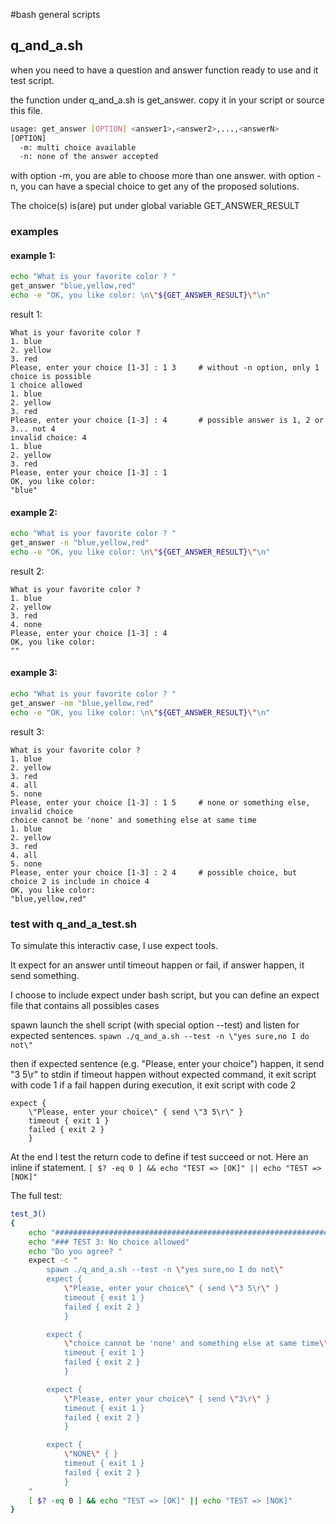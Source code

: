 #bash general scripts

## q_and_a.sh

when you need to have a question and answer function ready to use and it test script.

the function under q_and_a.sh is get_answer. copy it in your script or source this file. 

```bash
usage: get_answer [OPTION] <answer1>,<answer2>,...,<answerN>
[OPTION]
  -m: multi choice available
  -n: none of the answer accepted
```

with option -m, you are able to choose more than one answer.
with option -n, you can have a special choice to get any of the proposed solutions.

The choice(s) is(are) put under global variable GET_ANSWER_RESULT

### examples

#### example 1:
```bash
echo "What is your favorite color ? "
get_answer "blue,yellow,red"
echo -e "OK, you like color: \n\"${GET_ANSWER_RESULT}\"\n"
```
result 1:
```
What is your favorite color ? 
1. blue
2. yellow
3. red
Please, enter your choice [1-3] : 1 3     # without -n option, only 1 choice is possible
1 choice allowed
1. blue
2. yellow
3. red
Please, enter your choice [1-3] : 4       # possible answer is 1, 2 or 3... not 4
invalid choice: 4
1. blue
2. yellow
3. red
Please, enter your choice [1-3] : 1
OK, you like color: 
"blue"
```

#### example 2:
```bash
echo "What is your favorite color ? "
get_answer -n "blue,yellow,red"
echo -e "OK, you like color: \n\"${GET_ANSWER_RESULT}\"\n"
```
result 2:
```
What is your favorite color ? 
1. blue
2. yellow
3. red
4. none
Please, enter your choice [1-3] : 4
OK, you like color: 
""
```

#### example 3:
```bash
echo "What is your favorite color ? "
get_answer -nm "blue,yellow,red"
echo -e "OK, you like color: \n\"${GET_ANSWER_RESULT}\"\n"
```
result 3:
```
What is your favorite color ? 
1. blue
2. yellow
3. red
4. all
5. none
Please, enter your choice [1-3] : 1 5     # none or something else, invalid choice
choice cannot be 'none' and something else at same time
1. blue
2. yellow
3. red
4. all
5. none
Please, enter your choice [1-3] : 2 4     # possible choice, but choice 2 is include in choice 4
OK, you like color: 
"blue,yellow,red"
```

### test with q_and_a_test.sh

To simulate this interactiv case, I use expect tools.

It expect for an answer until timeout happen or fail, if answer happen, it send something.

I choose to include expect under bash script, but you can define an expect file that contains all possibles cases

spawn launch the shell script (with special option --test) and listen for expected sentences.
```spawn ./q_and_a.sh --test -n \"yes sure,no I do not\"```

then if expected sentence (e.g. "Please, enter your choice") happen, it send "3 5\r" to stdin
if timeout happen without expected command, it exit script with code 1
if a fail happen during execution, it exit script with code 2
```
expect {
    \"Please, enter your choice\" { send \"3 5\r\" }
    timeout { exit 1 }
    failed { exit 2 }
    }
```

At the end I test the return code to define if test succeed or not.
Here an inline if statement.
```[ $? -eq 0 ] && echo "TEST => [OK]" || echo "TEST => [NOK]"```

The full test:
```bash
test_3()
{
    echo "#########################################################################"
    echo "### TEST 3: No choice allowed"
    echo "Do you agree? "
    expect -c "
        spawn ./q_and_a.sh --test -n \"yes sure,no I do not\"
        expect {
            \"Please, enter your choice\" { send \"3 5\r\" }
            timeout { exit 1 }
            failed { exit 2 }
            }

        expect {
            \"choice cannot be 'none' and something else at same time\" {}
            timeout { exit 1 }
            failed { exit 2 }
            }

        expect {
            \"Please, enter your choice\" { send \"3\r\" }
            timeout { exit 1 }
            failed { exit 2 }
            }

        expect {
            \"NONE\" { }
            timeout { exit 1 }
            failed { exit 2 }
            }
    "
    [ $? -eq 0 ] && echo "TEST => [OK]" || echo "TEST => [NOK]"
}
```





